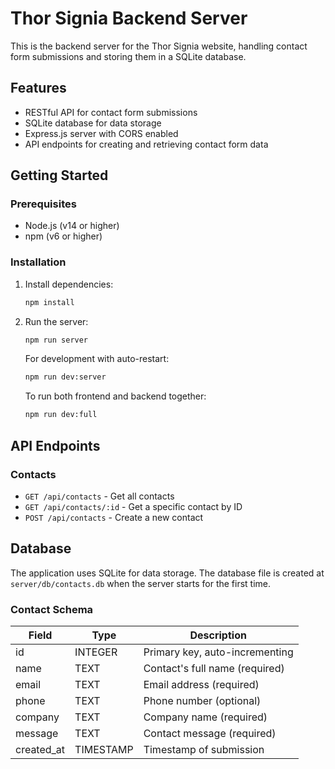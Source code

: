 # Thor Signia Backend Server

This is the backend server for the Thor Signia website, handling contact form submissions and storing them in a SQLite database.

## Features

- RESTful API for contact form submissions
- SQLite database for data storage
- Express.js server with CORS enabled
- API endpoints for creating and retrieving contact form data

## Getting Started

### Prerequisites

- Node.js (v14 or higher)
- npm (v6 or higher)

### Installation

1. Install dependencies:
   ```bash
   npm install
   ```

2. Run the server:
   ```bash
   npm run server
   ```
   
   For development with auto-restart:
   ```bash
   npm run dev:server
   ```
   
   To run both frontend and backend together:
   ```bash
   npm run dev:full
   ```

## API Endpoints

### Contacts

- `GET /api/contacts` - Get all contacts
- `GET /api/contacts/:id` - Get a specific contact by ID
- `POST /api/contacts` - Create a new contact

## Database

The application uses SQLite for data storage. The database file is created at `server/db/contacts.db` when the server starts for the first time.

### Contact Schema

| Field     | Type     | Description                      |
|-----------|----------|----------------------------------|
| id        | INTEGER  | Primary key, auto-incrementing   |
| name      | TEXT     | Contact's full name (required)   |
| email     | TEXT     | Email address (required)         |
| phone     | TEXT     | Phone number (optional)          |
| company   | TEXT     | Company name (required)          |
| message   | TEXT     | Contact message (required)       |
| created_at| TIMESTAMP| Timestamp of submission          | 